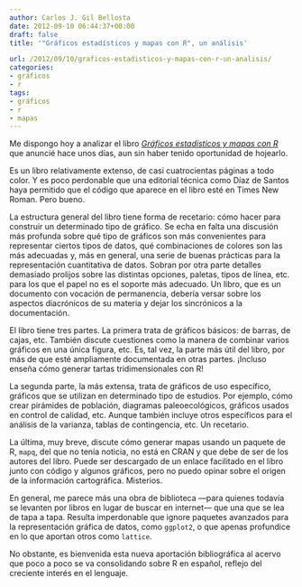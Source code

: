 ```yaml
---
author: Carlos J. Gil Bellosta
date: 2012-09-10 06:44:37+00:00
draft: false
title: '"Gráficos estadísticos y mapas con R", un análisis'

url: /2012/09/10/graficos-estadisticos-y-mapas-con-r-un-analisis/
categories:
- gráficos
- r
tags:
- gráficos
- r
- mapas
---
```


Me dispongo hoy a analizar el libro _[Gráficos estadísticos y mapas con R](http://www.datanalytics.com/2012/07/02/graficos-estadisticos-y-mapas-con-r/)_ que anuncié hace unos días, aun sin haber tenido oportunidad de hojearlo.

Es un libro relativamente extenso, de casi cuatrocientas páginas a todo color. Y es poco perdonable que una editorial técnica como Díaz de Santos haya permitido que el código que aparece en el libro esté en Times New Roman. Pero bueno.

La estructura general del libro tiene forma de recetario: cómo hacer para construir un determinado tipo de gráfico. Se echa en falta una discusión más profunda sobre qué tipo de gráficos son más convenientes para representar ciertos tipos de datos, qué combinaciones de colores son las más adecuadas y, más en general, una serie de buenas prácticas para la representación cuantitativa de datos. Sobran por otra parte detalles demasiado prolijos sobre las distintas opciones, paletas, tipos de línea, etc. para los que el papel no es el soporte más adecuado. Un libro, que es un documento con vocación de permanencia, debería versar sobre los aspectos diacrónicos de su materia y dejar los sincrónicos a la documentación.

El libro tiene tres partes. La primera trata de gráficos básicos: de barras, de cajas, etc. También discute cuestiones como la manera de combinar varios gráficos en una única figura, etc. Es, tal vez, la parte más útil del libro, por más de que esté ampliamente documentada en otras partes. ¡Incluso enseña cómo generar tartas tridimensionales con R!

La segunda parte, la más extensa, trata de gráficos de uso específico, gráficos que se utilizan en determinado tipo de estudios. Por ejemplo, cómo crear pirámides de población, diagramas paleoecológicos, gráficos usados en control de calidad, etc. Aunque también incluye otros específicos para el análisis de la varianza, tablas de contingencia, etc. Un recetario.

La última, muy breve, discute cómo generar mapas usando un paquete de R, `mapq`, del que no tenía noticia, no está en CRAN y que debe de ser de los autores del libro. Puede ser descargado de un enlace facilitado en el libro junto con código y algunos gráficos, pero no puedo opinar sobre el origen de la información cartográfica. Misterios.

En general, me parece más una obra de biblioteca —para quienes todavía se levanten por libros en lugar de buscar en internet— que una que se lea de tapa a tapa. Resulta imperdonable que ignore paquetes avanzados para la representación gráfica de datos, como `ggplot2`, o que apenas profundice en lo que aportan otros como `lattice`.

No obstante, es bienvenida esta nueva aportación bibliográfica al acervo que poco a poco se va consolidando sobre R en español, reflejo del creciente interés en el lenguaje.
